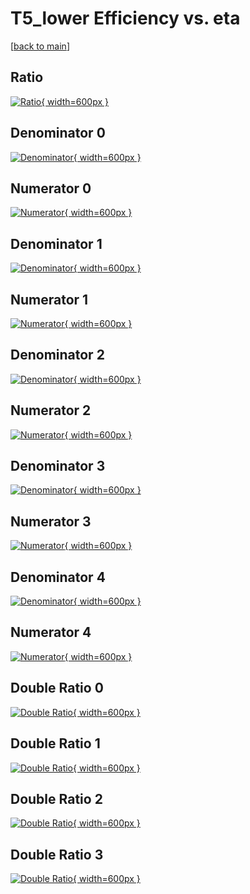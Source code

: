 # T5_lower Efficiency vs. eta

[[back to main](./)]



## Ratio

[![Ratio](../mtv/var/T5_lower_vtr_211_0_eff_eta.png){ width=600px }](../mtv/var/T5_lower_vtr_211_0_eff_eta.pdf)

## Denominator 0

[![Denominator](../mtv/den/T5_lower_vtr_211_0_eff_eta_den0.png){ width=600px }](../mtv/den/T5_lower_vtr_211_0_eff_eta_den0.pdf)

## Numerator 0

[![Numerator](../mtv/num/T5_lower_vtr_211_0_eff_eta_num0.png){ width=600px }](../mtv/num/T5_lower_vtr_211_0_eff_eta_num0.pdf)

## Denominator 1

[![Denominator](../mtv/den/T5_lower_vtr_211_0_eff_eta_den1.png){ width=600px }](../mtv/den/T5_lower_vtr_211_0_eff_eta_den1.pdf)

## Numerator 1

[![Numerator](../mtv/num/T5_lower_vtr_211_0_eff_eta_num1.png){ width=600px }](../mtv/num/T5_lower_vtr_211_0_eff_eta_num1.pdf)

## Denominator 2

[![Denominator](../mtv/den/T5_lower_vtr_211_0_eff_eta_den2.png){ width=600px }](../mtv/den/T5_lower_vtr_211_0_eff_eta_den2.pdf)

## Numerator 2

[![Numerator](../mtv/num/T5_lower_vtr_211_0_eff_eta_num2.png){ width=600px }](../mtv/num/T5_lower_vtr_211_0_eff_eta_num2.pdf)

## Denominator 3

[![Denominator](../mtv/den/T5_lower_vtr_211_0_eff_eta_den3.png){ width=600px }](../mtv/den/T5_lower_vtr_211_0_eff_eta_den3.pdf)

## Numerator 3

[![Numerator](../mtv/num/T5_lower_vtr_211_0_eff_eta_num3.png){ width=600px }](../mtv/num/T5_lower_vtr_211_0_eff_eta_num3.pdf)

## Denominator 4

[![Denominator](../mtv/den/T5_lower_vtr_211_0_eff_eta_den4.png){ width=600px }](../mtv/den/T5_lower_vtr_211_0_eff_eta_den4.pdf)

## Numerator 4

[![Numerator](../mtv/num/T5_lower_vtr_211_0_eff_eta_num4.png){ width=600px }](../mtv/num/T5_lower_vtr_211_0_eff_eta_num4.pdf)

## Double Ratio 0

[![Double Ratio](../mtv/ratio/T5_lower_vtr_211_0_eff_eta_ratio0.png){ width=600px }](../mtv/ratio/T5_lower_vtr_211_0_eff_eta_ratio0.pdf)

## Double Ratio 1

[![Double Ratio](../mtv/ratio/T5_lower_vtr_211_0_eff_eta_ratio1.png){ width=600px }](../mtv/ratio/T5_lower_vtr_211_0_eff_eta_ratio1.pdf)

## Double Ratio 2

[![Double Ratio](../mtv/ratio/T5_lower_vtr_211_0_eff_eta_ratio2.png){ width=600px }](../mtv/ratio/T5_lower_vtr_211_0_eff_eta_ratio2.pdf)

## Double Ratio 3

[![Double Ratio](../mtv/ratio/T5_lower_vtr_211_0_eff_eta_ratio3.png){ width=600px }](../mtv/ratio/T5_lower_vtr_211_0_eff_eta_ratio3.pdf)

